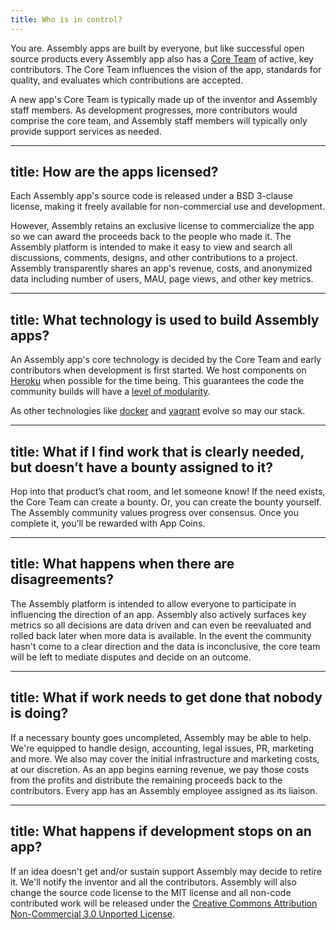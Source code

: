 ```yaml
---
title: Who is in control?
---
```


You are. Assembly apps are built by everyone, but like successful open source products every Assembly app also has a [Core Team](https://www.google.com/url?q=https%3A%2F%2Fassembly.com%2Fcore-team&sa=D&sntz=1&usg=AFQjCNH5QB9F3K1XC3Zd9q1vmNFoedsotA) of active, key contributors. The Core Team influences the vision of the app, standards for quality, and evaluates which contributions are accepted.


A new app's Core Team is typically made up of the inventor and Assembly staff members. As development progresses, more contributors would comprise the core team, and Assembly staff members will typically only provide support services as needed.

---
title: How are the apps licensed?
---

Each Assembly app's source code is released under a BSD 3-clause license, making it freely available for non-commercial use and development.


However, Assembly retains an exclusive license to commercialize the app so we can award the proceeds back to the people who made it. The Assembly platform is intended to make it easy to view and search all discussions, comments, designs, and other contributions to a project. Assembly transparently shares an app's revenue, costs, and anonymized data including number of users, MAU, page views, and other key metrics.

---
title: What technology is used to build Assembly apps?
---

An Assembly app's core technology is decided by the Core Team and early contributors when development is first started. We host components on [Heroku](https://www.heroku.com/) when possible for the time being. This guarantees the code the community builds will have a [level of modularity](http://12factor.net/).


As other technologies like [docker](http://www.docker.io/) and [vagrant](http://www.vagrantup.com/) evolve so may our stack.


---
title: What if I find work that is clearly needed, but doesn’t have a bounty assigned to it?
---

Hop into that product’s chat room, and let someone know! If the need exists, the Core Team can create a bounty. Or, you can create the bounty yourself. The Assembly community values progress over consensus. Once you complete it, you’ll be rewarded with App Coins.

---
title: What happens when there are disagreements?
---

The Assembly platform is intended to allow everyone to participate in influencing the direction of an app. Assembly also actively surfaces key metrics so all decisions are data driven and can even be reevaluated and rolled back later when more data is available. In the event the community hasn't come to a clear direction and the data is inconclusive, the core team will be left to mediate disputes and decide on an outcome.

---
title: What if work needs to get done that nobody is doing?
---

If a necessary bounty goes uncompleted, Assembly may be able to help. We're equipped to handle design, accounting, legal issues, PR, marketing and more. We also may cover the initial infrastructure and marketing costs, at our discretion. As an app begins earning revenue, we pay those costs from the profits and distribute the remaining proceeds back to the contributors. Every app has an Assembly employee assigned as its liaison.

---
title: What happens if development stops on an app?
---

If an idea doesn't get and/or sustain support Assembly may decide to retire it. We'll notify the inventor and all the contributors. Assembly will also change the source code license to the MIT license and all non-code contributed work will be released under the [Creative Commons Attribution Non-Commercial 3.0 Unported License](http://www.google.com/url?q=http%3A%2F%2Fcreativecommons.org%2Flicenses%2Fby-nc%2F3.0%2Fus%2F&sa=D&sntz=1&usg=AFQjCNGD0KjEha9wLevv3yo3xo6SQsKLXw).
